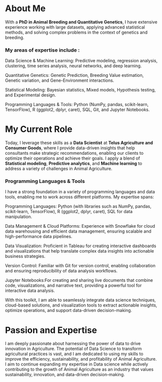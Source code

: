 # About Me

With a **PhD in Animal Breeding and Quantitative Genetics**, I have extensive experience working with large datasets, applying advanced statistical methods, and solving complex problems in the context of genetics and breeding. 
### My areas of expertise include : 
Data Science & Machine Learning: Predictive modeling, regression analysis, clustering, time series analysis, neural networks, and deep learning.

Quantitative Genetics: Genetic Prediction, Breeding Value estimation, Genetic variation, and Gene-Environment interactions.

Statistical Modeling: Bayesian statistics, Mixed models, Hypothesis testing, and Experimental design.

Programming Languages & Tools: Python (NumPy, pandas, scikit-learn, TensorFlow), R (ggplot2, dplyr, caret), SQL, Git, and Jupyter Notebooks.

# My Current Role

Today, I leverage these skills as a **Data Scientist** at **Telus Agriculture and Consumer Goods**, where I provide data-driven insights that help consultants make strategic recommendations, enabling our clients to optimize their operations and achieve their goals. I apply a blend of **Statistical modeling**, **Predictive analytics**, and **Machine learning** to address a variety of challenges in Animal Agriculture. 

### Programming Languages & Tools

I have a strong foundation in a variety of programming languages and data tools, enabling me to work across different platforms. My expertise spans:

Programming Languages: Python (with libraries such as NumPy, pandas, scikit-learn, TensorFlow), R (ggplot2, dplyr, caret), SQL for data manipulation.

Data Management & Cloud Platforms: Experience with Snowflake for cloud data warehousing and efficient data management, ensuring scalable and high-performance data pipelines.

Data Visualization: Proficient in Tableau for creating interactive dashboards and visualizations that help translate complex data insights into actionable business strategies.

Version Control: Familiar with Git for version control, enabling collaboration and ensuring reproducibility of data analysis workflows.

Jupyter Notebooks:For creating and sharing live documents that combine code, visualizations, and narrative text, providing a powerful tool for interactive data analysis.

With this toolkit, I am able to seamlessly integrate data science techniques, cloud-based solutions, and visualization tools to extract actionable insights, optimize operations, and support data-driven decision-making.

# Passion and Expertise

I am deeply passionate about harnessing the power of data to drive innovation in Agriculture. The potential of Data Science to transform agricultural practices is vast, and I am dedicated to using my skills to improve the efficiency, sustainability, and profitability of Animal Agriculture. 
I aim to continue expanding my expertise in Data science while actively contributing to the growth of Animal Agriculture as an industry that values sustainability, innovation, and data-driven decision-making.
